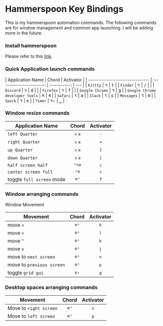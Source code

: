 # Hammerspoon Key Bindings

This is my hammerspoon automation commands.
The following commands are for window management and common app launching.
I will be adding more in the future.

### Install hammerspoon

Please refer to this [link](https://www.hammerspoon.org).

### Quick Application launch commands

| Application Name                |          Chord           |  Activator   |
| ------------------------------- | :----------------------: | :----------: | --- |
| `Kittty`                        |       <kbd>⌥</kbd>       | <kbd>t</kbd> |
| `Finder`                        |       <kbd>⌥</kbd>       | <kbd>/</kbd> |     |
| `Discord`                       |       <kbd>⌥</kbd>       | <kbd>d</kbd> |     |
| `Firefox`                       |       <kbd>⌥</kbd>       | <kbd>f</kbd> |     |
| `Google Chrome`                 |       <kbd>⌥</kbd>       | <kbd>g</kbd> |
| `Google Chrome developer tools` |       <kbd>⌘</kbd>       | <kbd>4</kbd> |
| `Safari`                        |       <kbd>⌥</kbd>       | <kbd>a</kbd> |
| `Slack`                         |       <kbd>⌥</kbd>       | <kbd>s</kbd> |
| `Messages`                      |       <kbd>⌥</kbd>       | <kbd>m</kbd> |
| `Spark`                         |       <kbd>⌥</kbd>       | <kbd>e</kbd> |
| `Timer`                         | <kbd>⌥</kbd><kbd>⇧</kbd> | <kbd>␣</kbd> |

### Window resize commands

| Application Name          |                Chord                 |  Activator   |
| ------------------------- | :----------------------------------: | :----------: |
| `left Quarter`            |      <kbd>⌥</kbd> <kbd>⌘</kbd>       | <kbd>-</kbd> |
| `right Quarter`           |      <kbd>⌥</kbd> <kbd>⌘</kbd>       | <kbd>=</kbd> |
| `up Quarter`              |      <kbd>⌥</kbd> <kbd>⌘</kbd>       | <kbd>]</kbd> |
| `down Quarter`            |      <kbd>⌥</kbd> <kbd>⌘</kbd>       | <kbd>[</kbd> |
| `half screen half`        | <kbd>⌃</kbd><kbd>⌥</kbd><kbd>⌘</kbd> | <kbd>c</kbd> |
| `center screen full`      |       <kbd>⌃</kbd><kbd>⌘</kbd>       | <kbd>c</kbd> |
| toggle `full screen` mode |       <kbd>⌘</kbd><kbd>⌃</kbd>       | <kbd>f</kbd> |

### Window arranging commands

Window Movement

| Movement                  |          Chord           |  Activator   |
| ------------------------- | :----------------------: | :----------: |
| move `<`                  | <kbd>⌘</kbd><kbd>⌃</kbd> | <kbd>h</kbd> |
| move `>`                  | <kbd>⌘</kbd><kbd>⌃</kbd> | <kbd>l</kbd> |
| move `^`                  | <kbd>⌘</kbd><kbd>⌃</kbd> | <kbd>k</kbd> |
| move `v`                  | <kbd>⌘</kbd><kbd>⌃</kbd> | <kbd>j</kbd> |
| move to `next screen`     | <kbd>⌘</kbd><kbd>⌃</kbd> | <kbd>n</kbd> |
| move to `previous screen` | <kbd>⌘</kbd><kbd>⌃</kbd> | <kbd>p</kbd> |
| toggle `grid gui`         | <kbd>⌘</kbd><kbd>⇧</kbd> | <kbd>g</kbd> |

### Desktop spaces arranging commands

| Movement               |          Chord           |  Activator   |
| ---------------------- | :----------------------: | :----------: |
| Move to `right screen` | <kbd>⌘</kbd><kbd>⌃</kbd> | <kbd>n</kbd> |
| Move to `left screen`  | <kbd>⌘</kbd><kbd>⌃</kbd> | <kbd>p</kbd> |
